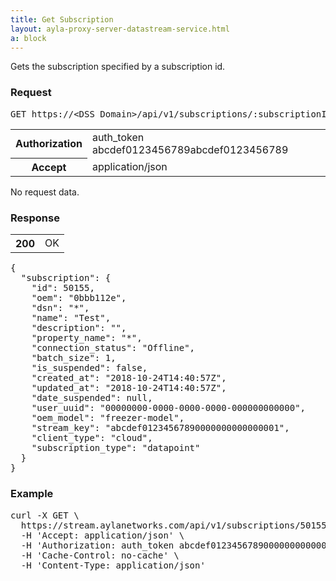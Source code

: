 ```yaml
---
title: Get Subscription
layout: ayla-proxy-server-datastream-service.html
a: block
---
```


Gets the subscription specified by a subscription id.

### Request

<pre>GET https://&lt;DSS Domain&gt;/api/v1/subscriptions/:subscriptionId.json</pre>

<table class="key-value-table">
  <tr>
    <th>Authorization</th>
    <td>auth_token abcdef0123456789abcdef0123456789</td>
  </tr>
  <tr>
    <th>Accept</th>
    <td>application/json</td>
  </tr>
</table>

No request data.

### Response

<table class="key-value-table">
  <tr>
    <th>200</th>
    <td>OK</td>
  </tr>
</table>

<pre>
{
  "subscription": {
    "id": 50155,
    "oem": "0bbb112e",
    "dsn": "*",
    "name": "Test",
    "description": "",
    "property_name": "*",
    "connection_status": "Offline",
    "batch_size": 1,
    "is_suspended": false,
    "created_at": "2018-10-24T14:40:57Z",
    "updated_at": "2018-10-24T14:40:57Z",
    "date_suspended": null,
    "user_uuid": "00000000-0000-0000-0000-000000000000",
    "oem_model": "freezer-model",
    "stream_key": "abcdef01234567890000000000000001",
    "client_type": "cloud",
    "subscription_type": "datapoint"
  }
}
</pre>

### Example

<pre>
curl -X GET \
  https://stream.aylanetworks.com/api/v1/subscriptions/50155.json \
  -H 'Accept: application/json' \
  -H 'Authorization: auth_token abcdef01234567890000000000000001' \
  -H 'Cache-Control: no-cache' \
  -H 'Content-Type: application/json'
</pre>
